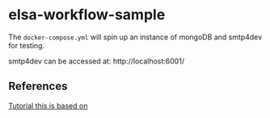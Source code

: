 # elsa-workflow-sample

The `docker-compose.yml` will spin up an instance of mongoDB and smtp4dev for testing.

smtp4dev can be accessed at: http://localhost:6001/ 


## References
[Tutorial this is based on](https://sipkeschoorstra.medium.com/building-workflow-driven-net-core-applications-with-elsa-139523aa4c50)